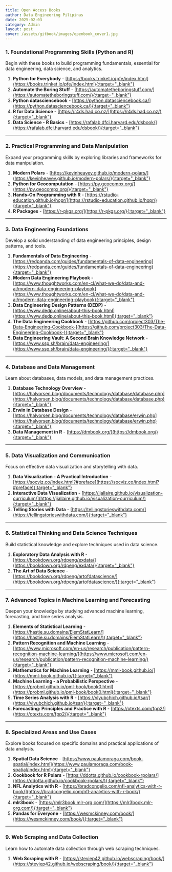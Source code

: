 ```yaml
---
title: Open Access Books
author: Data Engineering Pilipinas
date: 2025-02-03
category: Admin
layout: post
cover: /assets/gitbook/images/openbook_cover1.jpg
---
```


### **1. Foundational Programming Skills (Python and R)**  
Begin with these books to build programming fundamentals, essential for data engineering, data science, and analytics.

1. **Python for Everybody** - [https://books.trinket.io/pfe/index.html](https://books.trinket.io/pfe/index.html){:target="_blank"}
2. **Automate the Boring Stuff** - [https://automatetheboringstuff.com/](https://automatetheboringstuff.com/){:target="_blank"}
3. **Python datasciencebook** - [https://python.datasciencebook.ca/](https://python.datasciencebook.ca/){:target="_blank"}
4. **R for Data Science** - [https://r4ds.had.co.nz/](https://r4ds.had.co.nz/){:target="_blank"}
5. **Data Science - R Basics** - [https://rafalab.dfci.harvard.edu/dsbook/](https://rafalab.dfci.harvard.edu/dsbook/){:target="_blank"}

---

### **2. Practical Programming and Data Manipulation**  
Expand your programming skills by exploring libraries and frameworks for data manipulation.

1. **Modern Polars** - [https://kevinheavey.github.io/modern-polars/](https://kevinheavey.github.io/modern-polars/){:target="_blank"}
2. **Python for Geocomputation** - [https://py.geocompx.org/](https://py.geocompx.org/){:target="_blank"}
3. **Hands-On Programming with R** - [https://rstudio-education.github.io/hopr/](https://rstudio-education.github.io/hopr/){:target="_blank"}
4. **R Packages** - [https://r-pkgs.org/](https://r-pkgs.org/){:target="_blank"}

---

### **3. Data Engineering Foundations**  
Develop a solid understanding of data engineering principles, design patterns, and tools.

1. **Fundamentals of Data Engineering** - [https://redpanda.com/guides/fundamentals-of-data-engineering](https://redpanda.com/guides/fundamentals-of-data-engineering){:target="_blank"}
2. **Modern Data Engineering Playbook** - [https://www.thoughtworks.com/en-cl/what-we-do/data-and-ai/modern-data-engineering-playbook](https://www.thoughtworks.com/en-cl/what-we-do/data-and-ai/modern-data-engineering-playbook){:target="_blank"}
3. **Data Engineering Design Patterns (DEDP)** - [https://www.dedp.online/about-this-book.html](https://www.dedp.online/about-this-book.html){:target="_blank"}
4. **The Data Engineering Cookbook** - [https://github.com/project303/The-Data-Engineering-Cookbook-](https://github.com/project303/The-Data-Engineering-Cookbook-){:target="_blank"}
5. **Data Engineering Vault: A Second Brain Knowledge Network** - [https://www.ssp.sh/brain/data-engineering/](https://www.ssp.sh/brain/data-engineering/){:target="_blank"}

---

### **4. Database and Data Management**  
Learn about databases, data models, and data management practices.

1. **Database Technology Overview** - [https://halvorsen.blog/documents/technology/database/database.php](https://halvorsen.blog/documents/technology/database/database.php){:target="_blank"}
2. **Erwin in Database Design** - [https://halvorsen.blog/documents/technology/database/erwin.php](https://halvorsen.blog/documents/technology/database/erwin.php){:target="_blank"}
3. **Data Management in R** - [https://dmbook.org/](https://dmbook.org/){:target="_blank"}

---

### **5. Data Visualization and Communication**  
Focus on effective data visualization and storytelling with data.

1. **Data Visualization - A Practical Introduction** - [https://socviz.co/index.html?#preface](https://socviz.co/index.html?#preface){:target="_blank"}
2. **Interactive Data Visualization** - [https://jjallaire.github.io/visualization-curriculum/](https://jjallaire.github.io/visualization-curriculum/){:target="_blank"}
3. **Telling Stories with Data** - [https://tellingstorieswithdata.com/](https://tellingstorieswithdata.com/){:target="_blank"}

---

### **6. Statistical Thinking and Data Science Techniques**  
Build statistical knowledge and explore techniques used in data science.

1. **Exploratory Data Analysis with R** - [https://bookdown.org/rdpeng/exdata/](https://bookdown.org/rdpeng/exdata/){:target="_blank"}
2. **The Art of Data Science** - [https://bookdown.org/rdpeng/artofdatascience/](https://bookdown.org/rdpeng/artofdatascience/){:target="_blank"}

---

### **7. Advanced Topics in Machine Learning and Forecasting**  
Deepen your knowledge by studying advanced machine learning, forecasting, and time series analysis.

1. **Elements of Statistical Learning** - [https://hastie.su.domains/ElemStatLearn/](https://hastie.su.domains/ElemStatLearn/){:target="_blank"}
2. **Pattern Recognition and Machine Learning** - [https://www.microsoft.com/en-us/research/publication/pattern-recognition-machine-learning/](https://www.microsoft.com/en-us/research/publication/pattern-recognition-machine-learning/){:target="_blank"}
3. **Mathematics for Machine Learning** - [https://mml-book.github.io/](https://mml-book.github.io/){:target="_blank"}
4. **Machine Learning - a Probabilistic Perspective** - [https://probml.github.io/pml-book/book0.html](https://probml.github.io/pml-book/book0.html){:target="_blank"}
5. **Time Series Analysis with R** - [https://vlyubchich.github.io/tsar/](https://vlyubchich.github.io/tsar/){:target="_blank"}
6. **Forecasting: Principles and Practice with R** - [https://otexts.com/fpp2/](https://otexts.com/fpp2/){:target="_blank"}

---

### **8. Specialized Areas and Use Cases**  
Explore books focused on specific domains and practical applications of data analysis.

1. **Spatial Data Science** - [https://www.paulamoraga.com/book-spatial/index.html](https://www.paulamoraga.com/book-spatial/index.html){:target="_blank"}
2. **Cookbook for R Polars** - [https://ddotta.github.io/cookbook-rpolars/](https://ddotta.github.io/cookbook-rpolars/){:target="_blank"}
3. **NFL Analytics with R** - [https://bradcongelio.com/nfl-analytics-with-r-book/](https://bradcongelio.com/nfl-analytics-with-r-book/){:target="_blank"}
4. **mlr3book** - [https://mlr3book.mlr-org.com/](https://mlr3book.mlr-org.com/){:target="_blank"}
5. **Pandas for Everyone** - [https://wesmckinney.com/book/](https://wesmckinney.com/book/){:target="_blank"}

---

### **9. Web Scraping and Data Collection**  
Learn how to automate data collection through web scraping techniques.

1. **Web Scraping with R** - [https://steviep42.github.io/webscraping/book/](https://steviep42.github.io/webscraping/book/){:target="_blank"}


